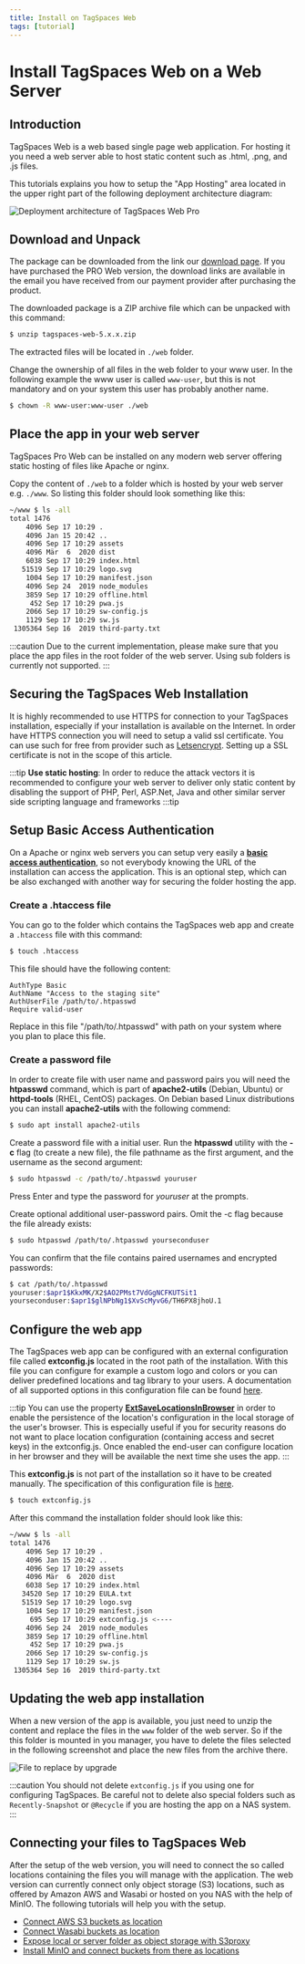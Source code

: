 ```yaml
---
title: Install on TagSpaces Web
tags: [tutorial]
---
```


# Install TagSpaces Web on a Web Server

## Introduction

TagSpaces Web is a web based single page web application. For hosting it you need a web server able to host static content such as .html, .png, and .js files.

This tutorials explains you how to setup the "App Hosting" area located in the upper right part of the following deployment architecture diagram:

![Deployment architecture of TagSpaces Web Pro](/media/tagspaces-pro-web-software-architecture.png)

## Download and Unpack

The package can be downloaded from the link our [download page](https://www.tagspaces.org/downloads/). If you have purchased the PRO Web version, the download links are available in the email you have received from our payment provider after purchasing the product.

The downloaded package is a ZIP archive file which can be unpacked with this command:

```bash
$ unzip tagspaces-web-5.x.x.zip
```

The extracted files will be located in `./web` folder.

Change the ownership of all files in the web folder to your www user. In the following example the www user is called `www-user`, but this is not mandatory and on your system this user has probably another name.

```bash
$ chown -R www-user:www-user ./web
```

## Place the app in your web server

TagSpaces Pro Web can be installed on any modern web server offering static hosting of files like Apache or nginx.

Copy the content of `./web` to a folder which is hosted by your web server e.g. `./www`. So listing this folder should look something like this:

```bash
~/www $ ls -all
total 1476
    4096 Sep 17 10:29 .
    4096 Jan 15 20:42 ..
    4096 Sep 17 10:29 assets
    4096 Mär  6  2020 dist
    6038 Sep 17 10:29 index.html
   51519 Sep 17 10:29 logo.svg
    1004 Sep 17 10:29 manifest.json
    4096 Sep 24  2019 node_modules
    3859 Sep 17 10:29 offline.html
     452 Sep 17 10:29 pwa.js
    2066 Sep 17 10:29 sw-config.js
    1129 Sep 17 10:29 sw.js
 1305364 Sep 16  2019 third-party.txt
```

:::caution
Due to the current implementation, please make sure that you place the app files in the root folder of the web server. Using sub folders is currently not supported.
:::

## Securing the TagSpaces Web Installation

It is highly recommended to use HTTPS for connection to your TagSpaces installation, especially if your installation is available on the Internet. In order have HTTPS connection you will need to setup a valid ssl certificate. You can use such for free from provider such as [Letsencrypt](https://letsencrypt.org/). Setting up a SSL certificate is not in the scope of this article.

:::tip
**Use static hosting**: In order to reduce the attack vectors it is recommended to configure your web server to deliver only static content by disabling the support of PHP, Perl, ASP.Net, Java and other similar server side scripting language and frameworks
:::tip

## Setup Basic Access Authentication

On a Apache or nginx web servers you can setup very easily a **[basic access authentication](https://en.wikipedia.org/wiki/Basic_access_authentication)**, so not everybody knowing the URL of the installation can access the application. This is an optional step, which can be also exchanged with another way for securing the folder hosting the app.

### Create a .htaccess file

You can go to the folder which contains the TagSpaces web app and create a `.htaccess` file with this command:

```bash
$ touch .htaccess
```

This file should have the following content:

```
AuthType Basic
AuthName "Access to the staging site"
AuthUserFile /path/to/.htpasswd
Require valid-user
```

Replace in this file "/path/to/.htpasswd" with path on your system where you plan to place this file.

### Create a password file

In order to create file with user name and password pairs you will need the **htpasswd** command, which is part of **apache2-utils** (Debian, Ubuntu) or **httpd-tools** (RHEL, CentOS) packages. On Debian based Linux distributions you can install **apache2-utils** with the following commend:

```bash
$ sudo apt install apache2-utils
```

Create a password file with a initial user. Run the **htpasswd** utility with the **-c** flag (to create a new file), the file pathname as the first argument, and the username as the second argument:

```bash
$ sudo htpasswd -c /path/to/.htpasswd youruser
```

Press Enter and type the password for _youruser_ at the prompts.

Create optional additional user-password pairs. Omit the -c flag because the file already exists:

```bash
$ sudo htpasswd /path/to/.htpasswd yourseconduser
```

You can confirm that the file contains paired usernames and encrypted passwords:

```bash
$ cat /path/to/.htpasswd
youruser:$apr1$KkxMK/X2$AO2PMst7VdGgNCFKUTSit1
yourseconduser:$apr1$glNPbNg1$XvScMyvG6/TH6PX8jhoU.1
```

## Configure the web app

The TagSpaces web app can be configured with an external configuration file called **extconfig.js** located in the root path of the installation. With this file you can configure for example a custom logo and colors or you can deliver predefined locations and tag library to your users. A documentation of all supported options in this configuration file can be found [here](/dev/external-config).

:::tip
You can use the property [**ExtSaveLocationsInBrowser**](/dev/external-config#saving-locations-in-the-browser) in order to enable the persistence of the location's configuration in the local storage of the user's browser. This is especially useful if you for security reasons do not want to place location configuration (containing access and secret keys) in the extconfig.js. Once enabled the end-user can configure location in her browser and they will be available the next time she uses the app.
:::

This **extconfig.js** is not part of the installation so it have to be created manually. The specification of this configuration file is [here](/dev/external-config).

```bash
$ touch extconfig.js
```

After this command the installation folder should look like this:

```bash
~/www $ ls -all
total 1476
    4096 Sep 17 10:29 .
    4096 Jan 15 20:42 ..
    4096 Sep 17 10:29 assets
    4096 Mär  6  2020 dist
    6038 Sep 17 10:29 index.html
   34520 Sep 17 10:29 EULA.txt
   51519 Sep 17 10:29 logo.svg
    1004 Sep 17 10:29 manifest.json
     695 Sep 17 10:29 extconfig.js <----
    4096 Sep 24  2019 node_modules
    3859 Sep 17 10:29 offline.html
     452 Sep 17 10:29 pwa.js
    2066 Sep 17 10:29 sw-config.js
    1129 Sep 17 10:29 sw.js
 1305364 Sep 16  2019 third-party.txt
```

## Updating the web app installation

When a new version of the app is available, you just need to unzip the content and replace the files in the `www` folder of the web server. So if the this folder is mounted in you manager, you have to delete the files selected in the following screenshot and place the new files from the archive there.

![File to replace by upgrade](../tutorials/tagspaces-web-nas/files-to-replace-by-upgrade.png)

:::caution
You should not delete `extconfig.js` if you using one for configuring TagSpaces. Be careful not to delete also special folders such as `Recently-Snapshot` or `@Recycle` if you are hosting the app on a NAS system.
:::

## Connecting your files to TagSpaces Web

After the setup of the web version, you will need to connect the so called locations containing the files you will manage with the application. The web version can currently connect only object storage (S3) locations, such as offered by Amazon AWS and Wasabi or hosted on you NAS with the help of MinIO. The following tutorials will help you with the setup.

- [Connect AWS S3 buckets as location](/tutorials/s3-bucket-locations)
- [Connect Wasabi buckets as location](/tutorials/wasabi-locations)
- [Expose local or server folder as object storage with S3proxy](/folders-as-objectstorage-with-s3proxy)
- [Install MinIO and connect buckets from there as locations](/tutorials/setup-minio-bucket-nas)

<!-- ## Nginx again

You have to take care that not everyone can access your notes. We must now protect this directory with a password. Reopen your Nginx configuration file and add a location container for the TagSpaces directory. For me, this looks something like this:

    location /tagspaces {
            auth_basic "Secured Area";
            auth_basic_user_file /path_to/.htpasswd;
        }

As you can see, I use the same auth_basic variables as with the SabreDAV location. I use the same Credential File. Since these Credentials are already entered, its enough to save the changes to the Nginx Config and reload the Server: systemctl reload nginx

Now please close the browser Window so that the session ends locally. If you reopen the Browser with the URL of TagSpaces, the browser asks for the WebDAV Credentials. Enter the Credentials for WebDAV. Now you can access TagSpaces and add a new Location. In my case this is a subdirectory of the WebDAV Share. In my case sabredav/files/Notes. If you enter this Location, TagSpaces will nit ask again for Credentials since you have already established a corresponding session. From now on, you can manage your notes online via TagSpaces.

If you want, there are TagSpaces Clients for the Desktop or your Mobile Devices. Thanks to WebDAV Protocol, the files can be synchronized with any program. On Android, I use FolderSync, at Windows you can have the WebDAV share directly connected as a drive (there also exist special sync clients) and with Linux, a WebDAV Share can be seamlessly integrated into your directory structure. -->
